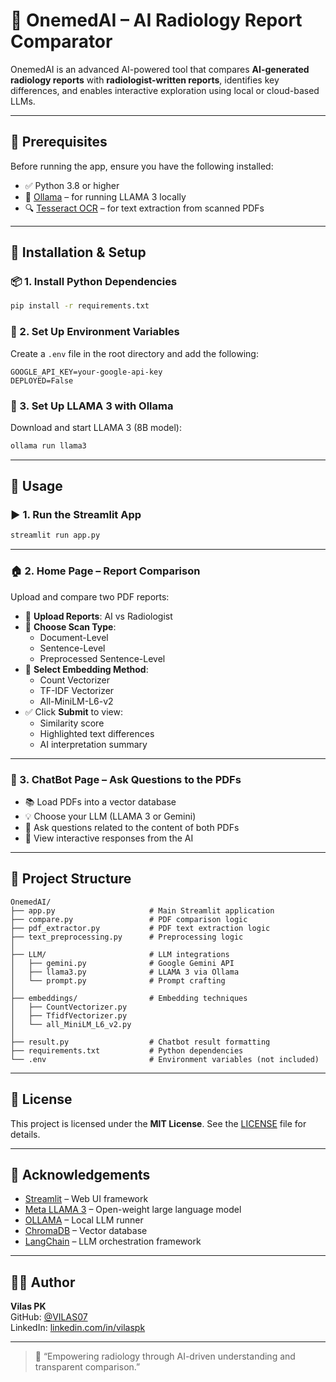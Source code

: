 # 🧠 OnemedAI – AI Radiology Report Comparator

OnemedAI is an advanced AI-powered tool that compares **AI-generated radiology reports** with **radiologist-written reports**, identifies key differences, and enables interactive exploration using local or cloud-based LLMs.

---

## 🔧 Prerequisites

Before running the app, ensure you have the following installed:

- ✅ Python 3.8 or higher  
- 🧠 [Ollama](https://ollama.com/) – for running LLAMA 3 locally  
- 🔍 [Tesseract OCR](https://github.com/tesseract-ocr/tesseract) – for text extraction from scanned PDFs  

---

## 🚀 Installation & Setup

### 📦 1. Install Python Dependencies

```bash
pip install -r requirements.txt
```

### 🔐 2. Set Up Environment Variables

Create a `.env` file in the root directory and add the following:

```env
GOOGLE_API_KEY=your-google-api-key
DEPLOYED=False
```

### 🤖 3. Set Up LLAMA 3 with Ollama

Download and start LLAMA 3 (8B model):

```bash
ollama run llama3
```

---

## 🧪 Usage

### ▶️ 1. Run the Streamlit App

```bash
streamlit run app.py
```

---

### 🏠 2. Home Page – Report Comparison

Upload and compare two PDF reports:

- 📄 **Upload Reports**: AI vs Radiologist  
- 🧠 **Choose Scan Type**:
  - Document-Level  
  - Sentence-Level  
  - Preprocessed Sentence-Level  
- 🔎 **Select Embedding Method**:
  - Count Vectorizer  
  - TF-IDF Vectorizer  
  - All-MiniLM-L6-v2
- ✅ Click **Submit** to view:
  - Similarity score
  - Highlighted text differences
  - AI interpretation summary

---

### 💬 3. ChatBot Page – Ask Questions to the PDFs

- 📚 Load PDFs into a vector database
- 💡 Choose your LLM (LLAMA 3 or Gemini)
- 🤖 Ask questions related to the content of both PDFs
- 🧩 View interactive responses from the AI

---

## 📁 Project Structure

```
OnemedAI/
├── app.py                     # Main Streamlit application
├── compare.py                 # PDF comparison logic
├── pdf_extractor.py           # PDF text extraction logic
├── text_preprocessing.py      # Preprocessing logic
│
├── LLM/                       # LLM integrations
│   ├── gemini.py              # Google Gemini API
│   ├── llama3.py              # LLAMA 3 via Ollama
│   └── prompt.py              # Prompt crafting
│
├── embeddings/                # Embedding techniques
│   ├── CountVectorizer.py
│   ├── TfidfVectorizer.py
│   └── all_MiniLM_L6_v2.py
│
├── result.py                  # Chatbot result formatting
├── requirements.txt           # Python dependencies
└── .env                       # Environment variables (not included)
```

---

## 📄 License

This project is licensed under the **MIT License**. See the [LICENSE](LICENSE) file for details.

---

## 🙏 Acknowledgements

- [Streamlit](https://streamlit.io/) – Web UI framework  
- [Meta LLAMA 3](https://llama.meta.com/llama3/) – Open-weight large language model  
- [OLLAMA](https://ollama.com/) – Local LLM runner  
- [ChromaDB](https://www.trychroma.com/) – Vector database  
- [LangChain](https://www.langchain.com/) – LLM orchestration framework

---

## 👨‍💻 Author

**Vilas PK**  
GitHub: [@VILAS07](https://github.com/VILAS07)  
LinkedIn: [linkedin.com/in/vilaspk](https://www.linkedin.com/in/vilaspk)

---

> 💬 “Empowering radiology through AI-driven understanding and transparent comparison.”
```
